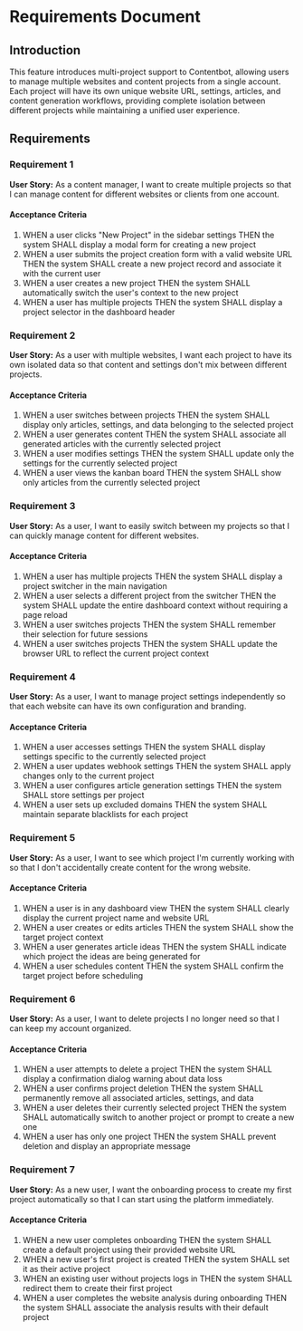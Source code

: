 # Requirements Document

## Introduction

This feature introduces multi-project support to Contentbot, allowing users to manage multiple websites and content projects from a single account. Each project will have its own unique website URL, settings, articles, and content generation workflows, providing complete isolation between different projects while maintaining a unified user experience.

## Requirements

### Requirement 1

**User Story:** As a content manager, I want to create multiple projects so that I can manage content for different websites or clients from one account.

#### Acceptance Criteria

1. WHEN a user clicks "New Project" in the sidebar settings THEN the system SHALL display a modal form for creating a new project
2. WHEN a user submits the project creation form with a valid website URL THEN the system SHALL create a new project record and associate it with the current user
3. WHEN a user creates a new project THEN the system SHALL automatically switch the user's context to the new project
4. WHEN a user has multiple projects THEN the system SHALL display a project selector in the dashboard header

### Requirement 2

**User Story:** As a user with multiple websites, I want each project to have its own isolated data so that content and settings don't mix between different projects.

#### Acceptance Criteria

1. WHEN a user switches between projects THEN the system SHALL display only articles, settings, and data belonging to the selected project
2. WHEN a user generates content THEN the system SHALL associate all generated articles with the currently selected project
3. WHEN a user modifies settings THEN the system SHALL update only the settings for the currently selected project
4. WHEN a user views the kanban board THEN the system SHALL show only articles from the currently selected project

### Requirement 3

**User Story:** As a user, I want to easily switch between my projects so that I can quickly manage content for different websites.

#### Acceptance Criteria

1. WHEN a user has multiple projects THEN the system SHALL display a project switcher in the main navigation
2. WHEN a user selects a different project from the switcher THEN the system SHALL update the entire dashboard context without requiring a page reload
3. WHEN a user switches projects THEN the system SHALL remember their selection for future sessions
4. WHEN a user switches projects THEN the system SHALL update the browser URL to reflect the current project context

### Requirement 4

**User Story:** As a user, I want to manage project settings independently so that each website can have its own configuration and branding.

#### Acceptance Criteria

1. WHEN a user accesses settings THEN the system SHALL display settings specific to the currently selected project
2. WHEN a user updates webhook settings THEN the system SHALL apply changes only to the current project
3. WHEN a user configures article generation settings THEN the system SHALL store settings per project
4. WHEN a user sets up excluded domains THEN the system SHALL maintain separate blacklists for each project

### Requirement 5

**User Story:** As a user, I want to see which project I'm currently working with so that I don't accidentally create content for the wrong website.

#### Acceptance Criteria

1. WHEN a user is in any dashboard view THEN the system SHALL clearly display the current project name and website URL
2. WHEN a user creates or edits articles THEN the system SHALL show the target project context
3. WHEN a user generates article ideas THEN the system SHALL indicate which project the ideas are being generated for
4. WHEN a user schedules content THEN the system SHALL confirm the target project before scheduling

### Requirement 6

**User Story:** As a user, I want to delete projects I no longer need so that I can keep my account organized.

#### Acceptance Criteria

1. WHEN a user attempts to delete a project THEN the system SHALL display a confirmation dialog warning about data loss
2. WHEN a user confirms project deletion THEN the system SHALL permanently remove all associated articles, settings, and data
3. WHEN a user deletes their currently selected project THEN the system SHALL automatically switch to another project or prompt to create a new one
4. WHEN a user has only one project THEN the system SHALL prevent deletion and display an appropriate message

### Requirement 7

**User Story:** As a new user, I want the onboarding process to create my first project automatically so that I can start using the platform immediately.

#### Acceptance Criteria

1. WHEN a new user completes onboarding THEN the system SHALL create a default project using their provided website URL
2. WHEN a new user's first project is created THEN the system SHALL set it as their active project
3. WHEN an existing user without projects logs in THEN the system SHALL redirect them to create their first project
4. WHEN a user completes the website analysis during onboarding THEN the system SHALL associate the analysis results with their default project